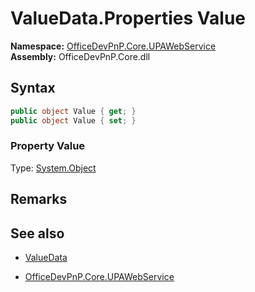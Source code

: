 # ValueData.Properties Value
  

**Namespace:** [OfficeDevPnP.Core.UPAWebService](OfficeDevPnP.Core.UPAWebService.md)  
**Assembly:** OfficeDevPnP.Core.dll  
## Syntax
```C#
public object Value { get; }
public object Value { set; }
```

### Property Value
Type: [System.Object](System.Object.md) 

## Remarks 

## See also
- [ValueData](ValueData.md) 

- [OfficeDevPnP.Core.UPAWebService](OfficeDevPnP.Core.UPAWebService.md)
